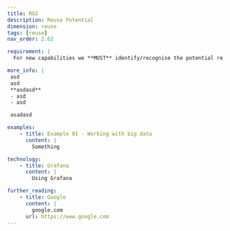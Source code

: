 ```yaml
---
title: RU2
description: Reuse Potential
dimension: reuse
tags: [reuse]
nav_order: 2.62

requirement: |
  For new capabilities we **MUST** identify/recognise the potential re use opportunities which may drive design decisions, benefits etc. 

more_info: |
 asd
 asd
 **asdasd**
 - asd 
 - asd

 asadasd

examples: 
    - title: Example 01 - Working with big data
      content: |
        Something

technology:
    - title: Grafana
      content: |
        Using Grafana

further_reading:
    - title: Google
      content: |
        google.com
      url: https://www.google.com
---
```


